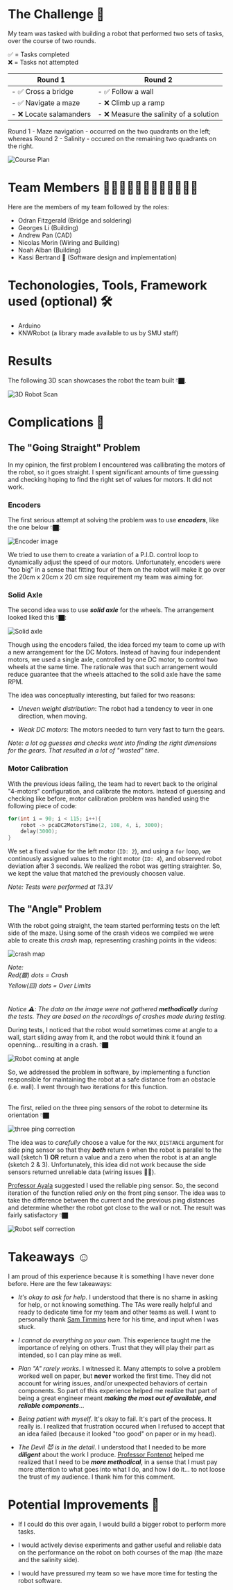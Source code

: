 # The Challenge 🎯

My team was tasked with building a robot that performed two sets of tasks,
over the course of two rounds.

✅ = Tasks completed <br>
❌ = Tasks not attempted

| Round 1                | Round 2                                  |
| ---------------------- | ---------------------------------------- |
| - ✅ Cross a bridge    | - ✅ Follow a wall                      |
| - ✅ Navigate a maze   | - ❌ Climb up a ramp                    |
| - ❌ Locate salamanders| - ❌ Measure the salinity of a solution |

Round 1 - Maze navigation - occurred on the two quadrants on the left;
whereas Round 2 - Salinity - occured on the remaining two quadrants
on the right.

![Course Plan](./etc/course_diagram.PNG)

# Team Members 👨‍🔬👨‍🔬👨‍🔬👨‍🔬👨‍🔬👨‍🔬

Here are the members of my team followed by the roles:

- Odran Fitzgerald (Bridge and soldering)
- Georges Li (Building)
- Andrew Pan (CAD)
- Nicolas Morin (Wiring and Building)
- Noah Alban (Building)
- Kassi Bertrand 👻 (Software design and implementation)

# Techonologies, Tools, Framework used (optional) 🛠️

- Arduino
- KNWRobot (a library made available to us by SMU staff)

# Results

The following 3D scan showcases the robot the team built 👇🏿.

![3D Robot Scan](./etc/Robot_Scan_3D.gif)

# Complications 🥵

##  The "Going Straight" Problem

In my opinion, the first problem I encountered was callibrating the motors of the robot, so it goes straight. I spent significant amounts of time guessing and checking hoping to find the right set of values for motors. It did not work.

### Encoders  

The first serious attempt at solving the problem was to use **_encoders_**, like the one below 👇🏿:

![Encoder image](./etc/Encoders.jpg)

We tried to use them to create a variation of a P.I.D. control loop 
to dynamically adjust the speed of our motors.
Unfortunately, encoders were "too big" in a sense
that fitting four of them on the robot will make it go over
the 20cm x 20cm x 20 cm size requirement my team was aiming
for.

### Solid Axle

The second idea was to use **_solid axle_** for the wheels. The arrangement looked liked
this 👇🏿:

![Solid axle](./etc/Solid_Axle.jpg)

Though using the encoders failed, the idea forced 
my team to come up with a new arrangement for the 
DC Motors. Instead of having four independent motors, we 
used a single axle, controlled by one DC motor, to control 
two wheels at the same time. 
The rationale was that such arrangement
would reduce guarantee that the wheels attached to the solid axle have the same RPM.

The idea was conceptually interesting, but failed for two reasons:

- _Uneven weight distribution_: The robot had a tendency to veer in one direction, when moving.

- _Weak DC motors_: The motors needed to turn very fast to turn the gears.

_Note: a lot og guesses and checks went into finding the right dimensions for the gears. That resulted in a lot of "wasted" time_.

### Motor Calibration

With the previous ideas failing, the team had to revert back 
to the original "4-motors" configuration, and calibrate the motors. 
Instead of guessing and checking like before, motor calibration problem was 
handled using the following piece of code:

```cpp
for(int i = 90; i < 115; i++){
    robot -> pcaDC2MotorsTime(2, 108, 4, i, 3000);
    delay(3000);
}
```
We set a fixed value for the left motor (`ID: 2`), and using a `for` loop, we continously assigned values to the right motor (`ID: 4`), and observed robot deviation after 3 seconds. We realized the robot was
getting straighter. So, we kept the value that matched the previously choosen value.

_Note: Tests were performed at 13.3V_

##  The "Angle" Problem

With the robot going straight, the team started performing tests on
the left side of the maze. Using some of the crash videos we compiled
we were able to create this _crash_ map, representing crashing points
in the videos:

![crash map](./etc/CrashMap-Left-Maze.jpg)

_Note:_ <br> 
_Red(🟥) dots = Crash <br>_
_Yellow(🟨) dots = Over Limits_ <br><br>

_Notice ⚠️: The data on the image were not gathered **methodically** during the tests. They are based on the recordings of crashes made during testing._

During tests, I noticed that the robot would sometimes come at angle to a wall,
start sliding away from it, and the robot would think it found an openning...
resulting in a crash. 👇🏿

![Robot coming at angle](./etc/Crash_Illustration.gif)

So, we addressed the problem in software, by implementing a function
responsible for maintaining the robot at a safe distance from
an obstacle (i.e. wall). I went through two iterations for this function. <br> <br>

The first, relied on the three ping sensors of the robot to determine its orientation 👇🏿 <br> 

![three ping correction](./etc/three_ping_correction.jpg)

The idea was to _carefully_ choose a value for the `MAX_DISTANCE` argument for side ping sensor so that they _**both**_ return `0` when the robot is parallel to the wall (sketch 1) **OR** return a value and a zero when the robot is at an angle (sketch 2 & 3). Unfortunately, this idea did not work because the side sensors returned unreliable data (wiring issues 🔌😔).

[Professor Ayala](https://github.com/ChristianAyala) suggested I used the reliable ping sensor.
So, the second iteration of the function relied _only_ on the front ping sensor. The idea was to take the difference between the current and the previous ping distances and determine whether the robot got close to the wall or not. The result was fairly satisfactory 👇🏿

![Robot self correction](./etc/self_correction.gif)

# Takeaways ☺️

I am proud of this experience because it is something I have never done before. Here are the few takeaways:

- _It's okay to ask for help_. I understood that there is no shame in asking for help, or not knowing something. The TAs were really helpful and ready to dedicate time for my team and other teams as well. I want to personally thank [Sam Timmins](https://github.com/sltimmins) here for his time, and input when I was stuck.

- _I cannot do everything on your own_. This experience taught me the importance of relying on others. Trust that they will play their part as intended, so I can play mine as well.

- _Plan "A" rarely works_. I witnessed it. Many attempts to solve a problem worked well on paper, but **never** worked the first time. They did not account for wiring issues, and/or unexpected behaviors of certain components. So part of this experience helped me realize that part of being a great engineer meant **_making the most out of available, and reliable components_**...

- _Being patient with myself_. It's okay to fail. It's part of the process. It really is. I realized that frustration occured when I refused to accept that an idea failed (because it looked "too good" on paper or in my head).

- _The Devil 😈 is in the detail_. I understood that I needed to be more **_diligent_** about the work I produce. [Professor Fontenot](https://github.com/MarkFontenot) helped me realized that I need to be **_more methodical_**, in a sense that I must pay more attention to what goes into what I do, and how I do it... to not loose the trust of my audience. I thank him for this comment.

# Potential Improvements 🌱

- If I could do this over again, I would build a bigger robot to perform more tasks.

- I would actively devise experiments and gather useful and reliable data on the performance on the robot on both courses of the map (the maze and the salinity side).

- I would have pressured my team so we have more time for testing the robot software.